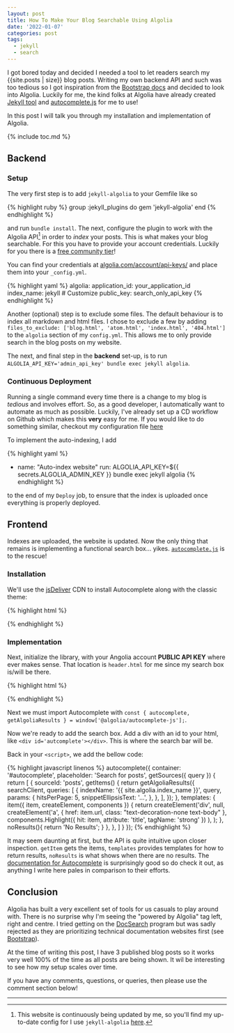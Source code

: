 ```yaml
---
layout: post
title: How To Make Your Blog Searchable Using Algolia 
date: '2022-01-07'
categories: post
tags:
  - jekyll
  - search
---
```


I got bored today and decided I needed a tool to let readers search my {{site.posts | size}} blog posts. Writing my own backend API and such was too tedious so I got inspiration from the [Bootstrap docs](https://getbootstrap.com/docs/5.1/getting-started/introduction/) and decided to look into Algolia. Luckily for me, the kind folks at Algolia have already created [Jekyll tool](https://github.com/algolia/jekyll-algolia) and [autocomplete.js][ac.js] for me to use!

In this post I will talk you through my installation and implementation of Algolia.

{% include toc.md %}

## Backend

### Setup

The very first step is to add `jekyll-algolia` to your Gemfile like so

{% highlight ruby %}
group :jekyll_plugins do
  gem 'jekyll-algolia'
end
{% endhighlight %}

and run `bundle install`. The next, configure the plugin to work with the Algolia API[^fn1] in order to _index_ your posts. This is what makes your blog searchable. For this you have to provide your account credentials. Luckily for you there is a [free community tier](https://www.algolia.com/users/sign_up/hacker)!

You can find your credentials at [algolia.com/account/api-keys/](https://www.algolia.com/account/api-keys/) and place them into your `_config.yml`.

{% highlight yaml %}
algolia:
  application_id: your_application_id
  index_name:     jekyll # Customize
  public_key:     search_only_api_key
{% endhighlight %}

Another (optional) step is to exclude some files. The default behaviour is to index all markdown and html files. I chose to exclude a few by adding `files_to_exclude: ['blog.html', 'atom.html', 'index.html', '404.html']` to the `algolia` section of my `config.yml`. This allows me to only provide search in the blog posts on my website.

The next, and final step in the **backend** set-up, is to run `ALGOLIA_API_KEY='admin_api_key' bundle exec jekyll algolia`.

### Continuous Deployment

Running a single command every time there is a change to my blog is *tedious* and involves effort. So, as a good developer, I automatically want to automate as much as possible. Luckily, I've already set up a CD workflow on Github which makes this **very** easy for me. If you would like to do something similar, checkout my configuration file [here](https://github.com/iwishiwasaneagle/janhendrikewers.uk/blob/master/.github/workflows/cd.yml)

To implement the auto-indexing, I add

{% highlight yaml %}
- name: "Auto-index website"
  run: ALGOLIA_API_KEY=${{ secrets.ALGOLIA_ADMIN_KEY }} bundle exec jekyll algolia
{% endhighlight %}

to the end of my `Deploy` job, to ensure that the index is uploaded once everything is properly deployed.

## Frontend

Indexes are uploaded, the website is updated. Now the only thing that remains is implementing a functional search box... yikes. [`autocomplete.js`][ac.js] is to the rescue!

### Installation

We'll use the [jsDeliver](https://www.jsdelivr.com/) CDN to install Autocomplete along with the classic theme:

{% highlight html %}
<script src="https://cdn.jsdelivr.net/npm/algoliasearch@4.5.1/dist/algoliasearch-lite.umd.js" integrity="sha256-EXPXz4W6pQgfYY3yTpnDa3OH8/EPn16ciVsPQ/ypsjk=" crossorigin="anonymous"></script>
<script src="https://cdn.jsdelivr.net/npm/@algolia/autocomplete-js"></script>
<link rel="stylesheet" href="https://cdn.jsdelivr.net/npm/@algolia/autocomplete-theme-classic"
/>
{% endhighlight %}

### Implementation

Next, initialize the library, with your Angolia account **PUBLIC API KEY** where ever makes sense. That location is `header.html` for me since my search box is/will be there.

{% highlight html %}
<script>
  const searchClient = algoliasearch(
    '{{ site.algolia.application_id }}',
    '{{site.algolia.public_key}}',
  );
</script>
{% endhighlight %}

Next we must import Autocomplete with `const { autocomplete, getAlgoliaResults } = window['@algolia/autocomplete-js'];`.

Now we're ready to add the search box. Add a div with an id to your html, like `<div id='autcomplete'></div>`. This is where the search bar will be.

Back in your `<script>`, we add the bellow code:

{% highlight javascript linenos %}
autocomplete({
    container: '#autocomplete',
    placeholder: 'Search for posts',
  getSources({ query }) {
    return [
      {
        sourceId: 'posts',
        getItems() {
          return getAlgoliaResults({
            searchClient,
            queries: [
              {
                indexName: '{{ site.algolia.index_name }}',
                query,
                params: {
                  hitsPerPage: 5,
                  snippetEllipsisText: '…',
                },
              },
            ],
          });
        },
        templates: {
          item({ item, createElement, components }) {
            return createElement('div', null,
              createElement('a', { href: item.url, class: "text-decoration-none text-body" },
                components.Highlight({ hit: item, attribute: 'title', tagName: 'strong' })
              ),
            );
          },
          noResults(){
            return 'No Results';
          }
        },
      },
    ]
  }
});
{% endhighlight %}

It may seem daunting at first, but the API is quite intuitive upon closer inspection. `getItem` gets the items, `templates` provides templates for how to return results, `noResults` is what shows when there are no results. The [documentation for Autocomplete](https://www.algolia.com/doc/ui-libraries/autocomplete/core-concepts/basic-configuration-options/) is surprisingly good so do check it out, as anything I write here pales in comparison to their efforts.

## Conclusion

Algolia has built a very excellent set of tools for us casuals to play around with. There is no surprise why I'm seeing the "powered by Algolia" tag left, right and centre. I tried getting on the [DocSearch](https://docsearch.algolia.com/) program but was sadly rejected as they are prioritizing technical documentation websites first (see [Bootstrap](https://getbootstrap.com/docs)).

At the time of writing this post, I have 3 published blog posts so it works very well 100% of the time as all posts are being shown. It wil be interesting to see how my setup scales over time.

If you have any comments, questions, or queries, then please use the comment section below!

---

  [ac.js]: https://www.algolia.com/doc/ui-libraries/autocomplete/introduction/what-is-autocomplete/
  [^fn1]: This website is continuously being updated by me, so you'll find my up-to-date config for I use `jekyll-algolia` [here](https://github.com/iwishiwasaneagle/janhendrikewers.uk/blob/master/_config.yml).